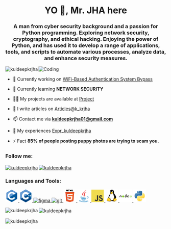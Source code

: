 <h1 align="center">YO 👋, Mr. JHA here </h1>

<h3 align="center">A man from cyber security background and a passion for Python programming. Exploring network security, cryptography, and ethical hacking. Enjoying the power of Python, and has used it to develop a range of applications, tools, and scripts to automate various processes, analyze data, and enhance security measures.</h3>
<img align="right" alt="Coding" width="400" src="https://gifdb.com/images/high/network-mass-effect-animation-7a3roha8ci1c8lhq.gif">
<p align="left"> <img src="https://komarev.com/ghpvc/?username=kuldeepkrjha&label=Profile%20views&color=0e75b6&style=flat" alt="kuldeepkrjha" /> </p>

- 🔭 Currently working on [WiFi-Based Authentication System Bypass](PVT.)

- 🌱 Currently learning **NETWORK SECURITY**

- 👨‍💻 My projects are available at [Project](https://github.com/kuldeepkrjha)

- 📝 I write articles on [Articles@k_krjha](https://medium.com/@kuldeepkrjha)

- 📫 Contact me via **kuldeepkrjha01@gmail.com**

- 📄 My experiences [Expr_kuldeepkrjha](https://www.linkedin.com/in/kuldeepkrjha)

- ⚡ Fact **85% of people posting puppy photos are trying to scam you.**

<h3 align="left">Follow me:</h3>
<p align="left">
<a href="https://linkedin.com/in/kuldeepkrjha" target="blank"><img align="center" src="https://raw.githubusercontent.com/rahuldkjain/github-profile-readme-generator/master/src/images/icons/Social/linked-in-alt.svg" alt="kuldeepkrjha" height="30" width="40" /></a>
<a href="https://instagram.com/kuldeepkrjha" target="blank"><img align="center" src="https://raw.githubusercontent.com/rahuldkjain/github-profile-readme-generator/master/src/images/icons/Social/instagram.svg" alt="kuldeepkrjha" height="30" width="40" /></a>
</p>

<h3 align="left">Languages and Tools:</h3>
<p align="left"> <a href="https://www.cprogramming.com/" target="_blank" rel="noreferrer"> <img src="https://raw.githubusercontent.com/devicons/devicon/master/icons/c/c-original.svg" alt="c" width="40" height="40"/> </a> <a href="https://www.w3schools.com/cpp/" target="_blank" rel="noreferrer"> <img src="https://raw.githubusercontent.com/devicons/devicon/master/icons/cplusplus/cplusplus-original.svg" alt="cplusplus" width="40" height="40"/> </a> <a href="https://www.figma.com/" target="_blank" rel="noreferrer"> <img src="https://www.vectorlogo.zone/logos/figma/figma-icon.svg" alt="figma" width="40" height="40"/> </a> <a href="https://git-scm.com/" target="_blank" rel="noreferrer"> <img src="https://www.vectorlogo.zone/logos/git-scm/git-scm-icon.svg" alt="git" width="40" height="40"/> </a> <a href="https://www.w3.org/html/" target="_blank" rel="noreferrer"> <img src="https://raw.githubusercontent.com/devicons/devicon/master/icons/html5/html5-original-wordmark.svg" alt="html5" width="40" height="40"/> </a> <a href="https://www.java.com" target="_blank" rel="noreferrer"> <img src="https://raw.githubusercontent.com/devicons/devicon/master/icons/java/java-original.svg" alt="java" width="40" height="40"/> </a> <a href="https://developer.mozilla.org/en-US/docs/Web/JavaScript" target="_blank" rel="noreferrer"> <img src="https://raw.githubusercontent.com/devicons/devicon/master/icons/javascript/javascript-original.svg" alt="javascript" width="40" height="40"/> </a> <a href="https://www.linux.org/" target="_blank" rel="noreferrer"> <img src="https://raw.githubusercontent.com/devicons/devicon/master/icons/linux/linux-original.svg" alt="linux" width="40" height="40"/> </a> <a href="https://nodejs.org" target="_blank" rel="noreferrer"> <img src="https://raw.githubusercontent.com/devicons/devicon/master/icons/nodejs/nodejs-original-wordmark.svg" alt="nodejs" width="40" height="40"/> </a> <a href="https://www.python.org" target="_blank" rel="noreferrer"> <img src="https://raw.githubusercontent.com/devicons/devicon/master/icons/python/python-original.svg" alt="python" width="40" height="40"/> </a> </p>

<p><img align="left" src="https://github-readme-stats.vercel.app/api/top-langs?username=kuldeepkrjha&show_icons=true&locale=en&layout=compact" alt="kuldeepkrjha" /></p>

<p>&nbsp;<img align="center" src="https://github-readme-stats.vercel.app/api?username=kuldeepkrjha&show_icons=true&locale=en" alt="kuldeepkrjha" /></p>

<p><img align="center" src="https://github-readme-streak-stats.herokuapp.com/?user=kuldeepkrjha&" alt="kuldeepkrjha" /></p>
